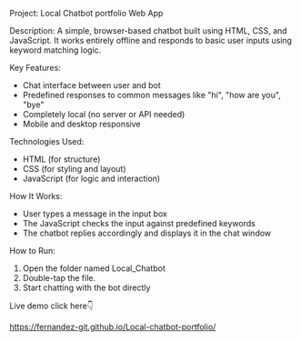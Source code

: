 Project: Local Chatbot portfolio Web App

Description:
A simple, browser-based chatbot built using HTML, CSS, and JavaScript. It works entirely offline and responds to basic user inputs using keyword matching logic.

Key Features:
- Chat interface between user and bot
- Predefined responses to common messages like "hi", "how are you", "bye"
- Completely local (no server or API needed)
- Mobile and desktop responsive

Technologies Used:
- HTML (for structure)
- CSS (for styling and layout)
- JavaScript (for logic and interaction)

How It Works:
- User types a message in the input box
- The JavaScript checks the input against predefined keywords
- The chatbot replies accordingly and displays it in the chat window

How to Run:
1. Open the folder named Local_Chatbot
2. Double-tap the file.
3. Start chatting with the bot directly

Live demo click here👇

https://fernandez-git.github.io/Local-chatbot-portfolio/

